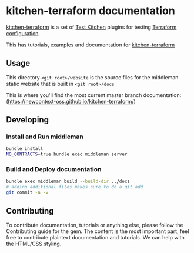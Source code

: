 # kitchen-terraform documentation

[kitchen-terraform] is a set of [Test Kitchen] plugins for testing
[Terraform configuration].

This has tutorials, examples and documentation for [kitchen-terraform]

[kitchen-terraform]: https://github.com/newcontext-oss/kitchen-terraform
[Terraform configuration]: https://www.terraform.io/docs/configuration/index.html
[Test Kitchen]: http://kitchen.ci/index.html

## Usage

This directory `<git root>/website` is the source files for the
middleman static website that is built in `<git root>/docs`

This is where you'll find the most current master branch documentation:
(https://newcontext-oss.github.io/kitchen-terraform/)

## Developing

### Install and Run middleman

```sh
bundle install
NO_CONTRACTS=true bundle exec middleman server
```

### Build and Deploy documentation

```sh
bundle exec middleman build --build-dir ../docs
# adding additional files makes sure to do a git add
git commit -a -v
```

## Contributing

To contribute documentation, tutorials or anything else, please follow the Contributing guide for the gem.  The content is the most important part, feel free to contribute plaintext documentation and tutorials. We can help with the HTML/CSS styling.
